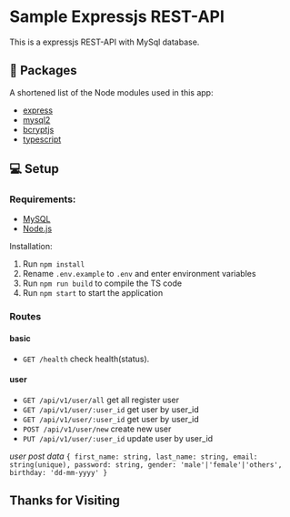 # Sample Expressjs REST-API

This is a expressjs REST-API with MySql database.

## :pushpin: Packages

A shortened list of the Node modules used in this app:

- [express](https://www.npmjs.com/package/express)
- [mysql2](https://www.npmjs.com/package/mysql2)
- [bcryptjs](https://www.npmjs.com/package/bcryptjs)
- [typescript](https://www.npmjs.com/package/typescript)

## :computer: Setup

### Requirements:

- [MySQL](https://www.mysql.com/de/)
- [Node.js](https://nodejs.org/en/)

Installation:

1. Run `npm install`
2. Rename `.env.example` to `.env` and enter environment variables
3. Run `npm run build` to compile the TS code
4. Run `npm start` to start the application

### Routes

#### basic
- `GET /health` check health(status).

#### user
- `GET /api/v1/user/all` get all register user
- `GET /api/v1/user/:user_id` get user by user_id
- `GET /api/v1/user/:user_id` get user by user_id
- `POST /api/v1/user/new` create new user
- `PUT /api/v1/user/:user_id` update user by user_id

*user post data*
`
{
    first_name: string,
    last_name: string,
    email: string(unique),
    password: string,
    gender: 'male'|'female'|'others',
    birthday: 'dd-mm-yyyy'
}
`

## Thanks for Visiting
